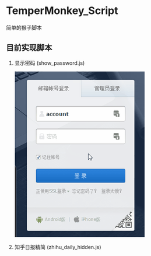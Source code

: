 # TemperMonkey_Script
简单的猴子脚本

## 目前实现脚本
1. 显示密码 (show_password.js)

    ![image](https://github.com/CoyoIsLove/TemperMonkey_Script/blob/master/images/show_password.gif)

2. 知乎日报精简 (zhihu_daily_hidden.js)
